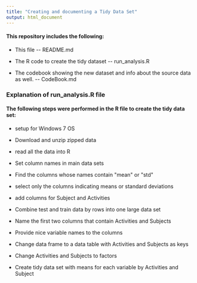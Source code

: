 ```yaml
---
title: "Creating and documenting a Tidy Data Set"
output: html_document
---
```



#### This repository includes the following:  

 - This file  -- README.md
 
 - The R code to create the tidy dataset -- run_analysis.R
 
 - The codebook showing the new dataset and info about the source data as well. -- CodeBook.md


### Explanation of run_analysis.R file
#### The following steps were performed in the R file to create the tidy data set:  

 - setup for Windows 7 OS

- Download and unzip zipped data

- read all the data into R


- Set column names in main data sets

- Find the columns whose names contain "mean" or "std"

- select only the columns indicating means or standard deviations

- add columns for Subject and Activities


- Combine test and train data by rows into one large data set

- Name the first two columns that contain Activities and Subjects

- Provide nice variable names to the columns

- Change data frame to a data table with Activities and Subjects as keys

- Change Activities and Subjects to factors

- Create tidy data set with means for each variable by Activities and Subject


